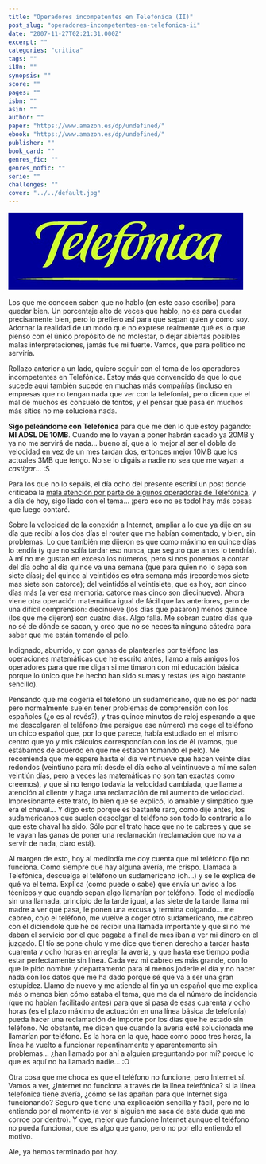 ```yaml
---
title: "Operadores incompetentes en Telefónica (II)"
post_slug: "operadores-incompetentes-en-telefonica-ii"
date: "2007-11-27T02:21:31.000Z"
excerpt: ""
categories: "critica"
tags: ""
i18n: ""
synopsis: ""
score: ""
pages: ""
isbn: ""
asin: ""
author: ""
paper: "https://www.amazon.es/dp/undefined/"
ebook: "https://www.amazon.es/dp/undefined/"
publisher: ""
book_card: ""
genres_fic: ""
genres_nofic: ""
serie: ""
challenges: ""
cover: "../../default.jpg"
---
```


![TelefÃ³nica](images/telefonica.jpg)

Los que me conocen saben que no hablo (en este caso escribo) para quedar bien. Un porcentaje alto de veces que hablo, no es para quedar precisamente bien, pero lo prefiero así para que sepan quién y cómo soy. Adornar la realidad de un modo que no exprese realmente qué es lo que pienso con el único propósito de no molestar, o dejar abiertas posibles malas interpretaciones, jamás fue mi fuerte. Vamos, que para político no serviría.

Rollazo anterior a un lado, quiero seguir con el tema de los operadores incompetentes en Telefónica. Estoy más que convencido de que lo que sucede aquí también sucede en muchas más compañías (incluso en empresas que no tengan nada que ver con la telefonía), pero dicen que el mal de muchos es consuelo de tontos, y el pensar que pasa en muchos más sitios no me soluciona nada.

**Sigo peleándome con Telefónica** para que me den lo que estoy pagando: **MI ADSL DE 10MB**. Cuando me lo vayan a poner habrán sacado ya 20MB y ya no me servirá de nada… bueno sí, que a lo mejor al ser el doble de velocidad en vez de un mes tardan dos, entonces mejor 10MB que los actuales 3MB que tengo. No se lo digáis a nadie no sea que me vayan a _castigar_… :S

Para los que no lo sepáis, el día ocho del presente escribí un post donde criticaba la [mala atención por parte de algunos operadores de Telefónica](http://fjp.es/2007/11/08/operadores-incompetentes-en-telefonica/), y a día de hoy, sigo liado con el tema… ¡pero eso no es todo! hay más cosas que luego contaré.

Sobre la velocidad de la conexión a Internet, ampliar a lo que ya dije en su día que recibí a los dos días el router que me habían comentado, y bien, sin problemas. Lo que también me dijeron es que como máximo en quince días lo tendía (y que no solía tardar eso nunca, que seguro que antes lo tendría). A mí no me gustan en exceso los números, pero si nos ponemos a contar del día ocho al día quince va una semana (que para quien no lo sepa son siete días); del quince al veintidós es otra semana más (recordemos siete mas siete son catorce); del veintidós al veintisiete, que es hoy, son cinco días más (a ver esa memoria: catorce mas cinco son diecinueve). Ahora viene otra operación matemática igual de fácil que las anteriores, pero de una difícil comprensión: diecinueve (los días que pasaron) menos quince (los que me dijeron) son cuatro días. Algo falla. Me sobran cuatro días que no sé de dónde se sacan, y creo que no se necesita ninguna cátedra para saber que me están tomando el pelo.

Indignado, aburrido, y con ganas de plantearles por teléfono las operaciones matemáticas que he escrito antes, llamo a mis amigos los operadores para que me digan si me timaron con mi educación básica porque lo único que he hecho han sido sumas y restas (es algo bastante sencillo).

Pensando que me cogería el teléfono un sudamericano, que no es por nada pero normalmente suelen tener problemas de comprensión con los españoles (¿o es al revés?), y tras quince minutos de reloj esperando a que me descolgaran el teléfono (me persigue ese número) me coge el teléfono un chico español que, por lo que parece, había estudiado en el mismo centro que yo y mis cálculos correspondían con los de él (vamos, que estábamos de acuerdo en que me estaban tomando el pelo). Me recomienda que me espere hasta el día veintinueve que hacen veinte días redondos (veintiuno para mí: desde el día ocho al veintinueve a mí me salen veintiún días, pero a veces las matemáticas no son tan exactas como creemos), y que si no tengo todavía la velocidad cambiada, que llame a atención al cliente y haga una reclamación de mi aumento de velocidad. Impresionante este trato, lo bien que se explicó, lo amable y simpático que era el chaval… Y digo esto porque es bastante raro, como dije antes, los sudamericanos que suelen descolgar el teléfono son todo lo contrario a lo que este chaval ha sido. Sólo por el trato hace que no te cabrees y que se te vayan las ganas de poner una reclamación (reclamación que no va a servir de nada, claro está).

Al margen de esto, hoy al mediodía me doy cuenta que mi teléfono fijo no funciona. Como siempre que hay alguna avería, me crispo. Llamada a Telefónica, descuelga el teléfono un sudamericano (oh…) y se le explica de qué va el tema. Explica (como puede o sabe) que envía un aviso a los técnicos y que cuando sepan algo llamarían por teléfono. Todo el mediodía sin una llamada, principio de la tarde igual, a las siete de la tarde llama mi madre a ver qué pasa, le ponen una excusa y termina colgando… me cabreo, cojo el teléfono, me vuelve a coger otro sudamericano, me cabreo con él diciéndole que he de recibir una llamada importante y que si no me daban el servicio por el que pagaba a final de mes iban a ver mi dinero en el juzgado. El tío se pone chulo y me dice que tienen derecho a tardar hasta cuarenta y ocho horas en arreglar la avería, y que hasta ese tiempo podía estar perfectamente sin línea. Cada vez mi cabreo es más grande, con lo que le pido nombre y departamento para al menos joderle el día y no hacer nada con los datos que me ha dado porque sé que va a ser una gran estupidez. Llamo de nuevo y me atiende al fin ya un español que me explica más o menos bien cómo estaba el tema, que me da el número de incidencia (que no habían facilitado antes) para que si pasa de esas cuarenta y ocho horas (es el plazo máximo de actuación en una línea básica de telefonía) pueda hacer una reclamación de importe por los días que he estado sin teléfono. No obstante, me dicen que cuando la avería esté solucionada me llamarían por teléfono. Es la hora en la que, hace como poco tres horas, la línea ha vuelto a funcionar repentinamente y aparentemente sin problemas… ¿han llamado por ahí a alguien preguntando por mí? porque lo que es aquí no ha llamado nadie… :O

Otra cosa que me choca es que el teléfono no funcione, pero Internet sí. Vamos a ver, ¿Internet no funciona a través de la línea telefónica? si la línea telefónica tiene avería, ¿cómo se las apañan para que Internet siga funcionando? Seguro que tiene una explicación sencilla y fácil, pero no lo entiendo por el momento (a ver si alguien me saca de esta duda que me corroe por dentro). Y oye, mejor que funcione Internet aunque el teléfono no pueda funcionar, que es algo que gano, pero no por ello entiendo el motivo.

Ale, ya hemos terminado por hoy.
